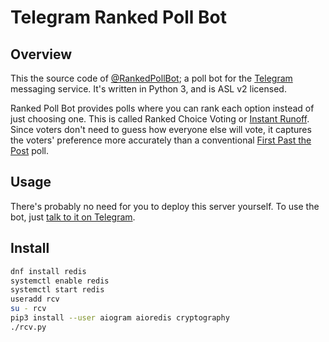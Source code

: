 # Telegram Ranked Poll Bot

## Overview

This the source code of [@RankedPollBot](https://t.me/RankedPollBot); a poll bot for the [Telegram](https://telegram.org/) messaging service. It's written in Python 3, and is ASL v2 licensed.

Ranked Poll Bot provides polls where you can rank each option instead of just choosing one. This is called Ranked Choice Voting or [Instant Runoff](https://en.wikipedia.org/wiki/Instant-runoff_voting). Since voters don't need to guess how everyone else will vote, it captures the voters' preference more accurately than a conventional [First Past the Post](https://en.wikipedia.org/wiki/First-past-the-post_voting) poll.

## Usage

There's probably no need for you to deploy this server yourself. To use the bot, just [talk to it on Telegram](https://t.me/RankedPollBot).

## Install

```bash
dnf install redis
systemctl enable redis
systemctl start redis
useradd rcv
su - rcv
pip3 install --user aiogram aioredis cryptography
./rcv.py
```
